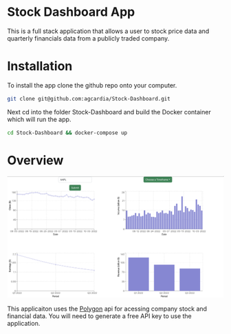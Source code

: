 # Stock Dashboard App
This is a full stack application that allows a user to stock price data and quarterly financials data from a publicly traded company. 

# Installation
To install the app clone the github repo onto your computer. 
```bash
git clone git@github.com:agcardia/Stock-Dashboard.git
 ```
Next cd into the folder Stock-Dashboard and build the Docker container which will run the app. 
```bash
cd Stock-Dashboard && docker-compose up
```
# Overview

![Text](/Dashboard.png?raw=True)

This applicaiton uses the [Polygon](https://polygon.io) api for acessing company stock and financial data. You will need to generate a free API key to use the application. 
